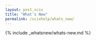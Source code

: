 ```yaml
---
layout: post_scix
title: "What's New"
permalink: /scixhelp/whats_new/
---
```


{% include _whatsnew/whats-new.md %}